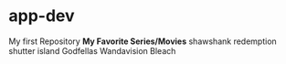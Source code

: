 # app-dev
My first Repository
**My Favorite Series/Movies**
shawshank redemption
shutter island
Godfellas
Wandavision
Bleach
